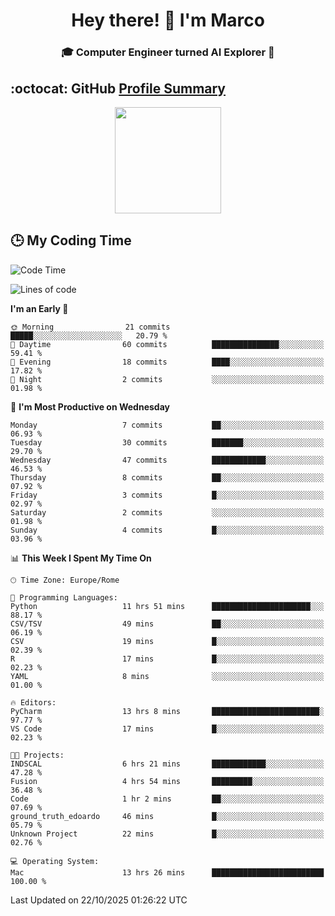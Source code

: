 <h1 align="center">Hey there! 👋 I'm Marco</h1> <h3 align="center">🎓 Computer Engineer turned AI Explorer 🌌</h3>

## :octocat: GitHub <a href="https://github.com/vn7n24fzkq/github-profile-summary-cards">Profile Summary</a>

<p align="center">
   <img style="height:170px;display:inline-block" src="http://github-profile-summary-cards.vercel.app/api/cards/profile-details?username=MarcoDelCore&theme=github_dark" />
</p>

## :clock3: My Coding Time 

<!--START_SECTION:waka-->
![Code Time](http://img.shields.io/badge/Code%20Time-205%20hrs%2010%20mins-blue)

![Lines of code](https://img.shields.io/badge/From%20Hello%20World%20I%27ve%20Written-105.4%20thousand%20lines%20of%20code-blue)

**I'm an Early 🐤** 

```text
🌞 Morning                21 commits          █████░░░░░░░░░░░░░░░░░░░░   20.79 % 
🌆 Daytime                60 commits          ███████████████░░░░░░░░░░   59.41 % 
🌃 Evening                18 commits          ████░░░░░░░░░░░░░░░░░░░░░   17.82 % 
🌙 Night                  2 commits           ░░░░░░░░░░░░░░░░░░░░░░░░░   01.98 % 
```
📅 **I'm Most Productive on Wednesday** 

```text
Monday                   7 commits           ██░░░░░░░░░░░░░░░░░░░░░░░   06.93 % 
Tuesday                  30 commits          ███████░░░░░░░░░░░░░░░░░░   29.70 % 
Wednesday                47 commits          ████████████░░░░░░░░░░░░░   46.53 % 
Thursday                 8 commits           ██░░░░░░░░░░░░░░░░░░░░░░░   07.92 % 
Friday                   3 commits           █░░░░░░░░░░░░░░░░░░░░░░░░   02.97 % 
Saturday                 2 commits           ░░░░░░░░░░░░░░░░░░░░░░░░░   01.98 % 
Sunday                   4 commits           █░░░░░░░░░░░░░░░░░░░░░░░░   03.96 % 
```


📊 **This Week I Spent My Time On** 

```text
🕑︎ Time Zone: Europe/Rome

💬 Programming Languages: 
Python                   11 hrs 51 mins      ██████████████████████░░░   88.17 % 
CSV/TSV                  49 mins             ██░░░░░░░░░░░░░░░░░░░░░░░   06.19 % 
CSV                      19 mins             █░░░░░░░░░░░░░░░░░░░░░░░░   02.39 % 
R                        17 mins             █░░░░░░░░░░░░░░░░░░░░░░░░   02.23 % 
YAML                     8 mins              ░░░░░░░░░░░░░░░░░░░░░░░░░   01.00 % 

🔥 Editors: 
PyCharm                  13 hrs 8 mins       ████████████████████████░   97.77 % 
VS Code                  17 mins             █░░░░░░░░░░░░░░░░░░░░░░░░   02.23 % 

🐱‍💻 Projects: 
INDSCAL                  6 hrs 21 mins       ████████████░░░░░░░░░░░░░   47.28 % 
Fusion                   4 hrs 54 mins       █████████░░░░░░░░░░░░░░░░   36.48 % 
Code                     1 hr 2 mins         ██░░░░░░░░░░░░░░░░░░░░░░░   07.69 % 
ground_truth_edoardo     46 mins             █░░░░░░░░░░░░░░░░░░░░░░░░   05.79 % 
Unknown Project          22 mins             █░░░░░░░░░░░░░░░░░░░░░░░░   02.76 % 

💻 Operating System: 
Mac                      13 hrs 26 mins      █████████████████████████   100.00 % 
```


 Last Updated on 22/10/2025 01:26:22 UTC
<!--END_SECTION:waka-->
